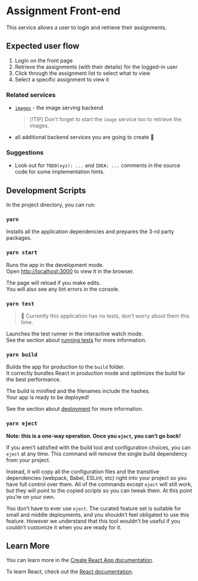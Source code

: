 # Assignment Front-end

This service allows a user to login and retrieve their assignments.

## Expected user flow

1. Login on the front page
2. Retrieve the assignments (with their details) for the logged-in user
3. Click through the assignment list to select what to view
4. Select a specific assignment to view it

### Related services

- [`images`](../images/README.md) - the image serving backend

  > [!TIP] Don't forget to start the `image` service too to retrieve the images.

- all additional backend services you are going to create 🙂

### Suggestions

- Look out for `TODO(xyz): ...` and `IDEA: ...` comments in the source code for
  some implementation hints.

## Development Scripts

In the project directory, you can run:

### `yarn`

Installs all the application dependencies and prepares the 3-rd party packages.

### `yarn start`

Runs the app in the development mode.\
Open [http://localhost:3000](http://localhost:3000) to view it in the browser.

The page will reload if you make edits.\
You will also see any lint errors in the console.

### `yarn test`

> 🙈 Currently this application has no tests, don't worry about them this time.

Launches the test runner in the interactive watch mode.\
See the section about [running tests](https://facebook.github.io/create-react-app/docs/running-tests)
for more information.

### `yarn build`

Builds the app for production to the `build` folder.\
It correctly bundles React in production mode and optimizes the build for the best
performance.

The build is minified and the filenames include the hashes.\
Your app is ready to be deployed!

See the section about
[deployment](https://facebook.github.io/create-react-app/docs/deployment) for
more information.

### `yarn eject`

**Note: this is a one-way operation. Once you `eject`, you can’t go back!**

If you aren’t satisfied with the build tool and configuration choices, you can
`eject` at any time. This command will remove the single build dependency from
your project.

Instead, it will copy all the configuration files and the transitive
dependencies (webpack, Babel, ESLint, etc) right into your project so you have
full control over them. All of the commands except `eject` will still work, but
they will point to the copied scripts so you can tweak them. At this point
you’re on your own.

You don’t have to ever use `eject`. The curated feature set is suitable for
small and middle deployments, and you shouldn’t feel obligated to use this
feature. However we understand that this tool wouldn’t be useful if you couldn’t
customize it when you are ready for it.

## Learn More

You can learn more in the
[Create React App documentation](https://facebook.github.io/create-react-app/docs/getting-started).

To learn React, check out the [React documentation](https://reactjs.org/).
